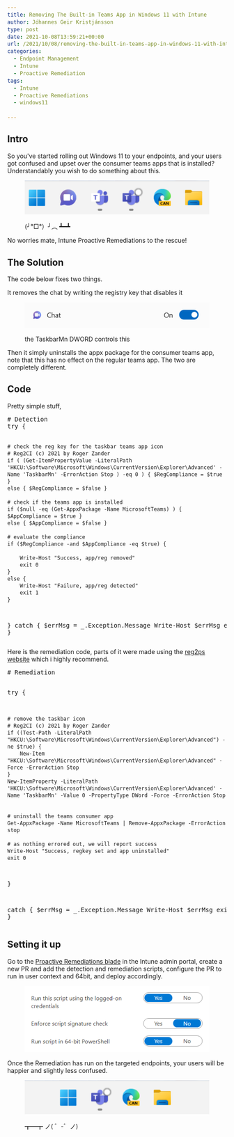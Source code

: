 ```yaml
---
title: Removing The Built-in Teams App in Windows 11 with Intune
author: Jóhannes Geir Kristjánsson
type: post
date: 2021-10-08T13:59:21+00:00
url: /2021/10/08/removing-the-built-in-teams-app-in-windows-11-with-intune/
categories:
  - Endpoint Management
  - Intune
  - Proactive Remediation
tags:
  - Intune
  - Proactive Remediations
  - windows11

---
```

## Intro

So you've started rolling out Windows 11 to your endpoints, and your users got confused and upset over the consumer teams apps that is installed? Understandably you wish to do something about this.<figure class="wp-block-image size-large">

![](vmconnect_HKVrTs61hf.png) <figcaption>(╯°□°）╯︵ ┻━┻</figcaption></figure> 

No worries mate, Intune Proactive Remediations to the rescue!

## The Solution

The code below fixes two things.

It removes the chat by writing the registry key that disables it<figure class="wp-block-image size-large">

![](vmconnect_GJk3LXz1EF.png) <figcaption>the TaskbarMn DWORD controls this</figcaption></figure> 

Then it simply uninstalls the appx package for the consumer teams app, note that this has no effect on the regular teams app. The two are completely different.

## Code

Pretty simple stuff, 

<div class="wp-block-codemirror-blocks-code-block code-block">
  <pre class="CodeMirror" data-setting="{"mode":"powershell","mime":"application/x-powershell","theme":"default","lineNumbers":true,"styleActiveLine":true,"lineWrapping":true,"readOnly":false,"fileName":"Detection.ps1","language":"PowerShell","modeName":"powershell"}"># Detection
try {

    # check the reg key for the taskbar teams app icon
    # Reg2CI (c) 2021 by Roger Zander
    if ( (Get-ItemPropertyValue -LiteralPath 'HKCU:\Software\Microsoft\Windows\CurrentVersion\Explorer\Advanced' -Name 'TaskbarMn' -ErrorAction Stop ) -eq 0 ) { $RegCompliance = $true }
    else { $RegCompliance = $false } 

    # check if the teams app is installed
    if ($null -eq (Get-AppxPackage -Name MicrosoftTeams) ) { $AppCompliance = $true }
    else { $AppCompliance = $false }
    
    # evaluate the compliance
    if ($RegCompliance -and $AppCompliance -eq $true) {

        Write-Host "Success, app/reg removed"
        exit 0
    }
    else {
        Write-Host "Failure, app/reg detected"
        exit 1
    }
   
    
}
catch {
    $errMsg = _.Exception.Message
    Write-Host $errMsg
    exit 1
}</pre>
</div>

Here is the remediation code, parts of it were made using the [reg2ps website](https://reg2ps.azurewebsites.net/) which i highly recommend.

<div class="wp-block-codemirror-blocks-code-block code-block">
  <pre class="CodeMirror" data-setting="{"mode":"powershell","mime":"application/x-powershell","theme":"default","lineNumbers":true,"styleActiveLine":true,"lineWrapping":true,"readOnly":false,"fileName":"Remediation.ps1","language":"PowerShell","modeName":"powershell"}"># Remediation

try {

    # remove the taskbar icon
    # Reg2CI (c) 2021 by Roger Zander
    if ((Test-Path -LiteralPath "HKCU:\Software\Microsoft\Windows\CurrentVersion\Explorer\Advanced") -ne $true) {
        New-Item "HKCU:\Software\Microsoft\Windows\CurrentVersion\Explorer\Advanced" -Force -ErrorAction Stop 
    }
    New-ItemProperty -LiteralPath 'HKCU:\Software\Microsoft\Windows\CurrentVersion\Explorer\Advanced' -Name 'TaskbarMn' -Value 0 -PropertyType DWord -Force -ErrorAction Stop
    

    # uninstall the teams consumer app
    Get-AppxPackage -Name MicrosoftTeams | Remove-AppxPackage -ErrorAction stop

    # as nothing errored out, we will report success
    Write-Host "Success, regkey set and app uninstalled"
    exit 0
}

catch {
    $errMsg = _.Exception.Message
    Write-Host $errMsg
    exit 1
}</pre>
</div>

## Setting it up

Go to the [Proactive Remediations blade](https://endpoint.microsoft.com/#blade/Microsoft_Intune_Enrollment/UXAnalyticsMenu/proactiveRemediations) in the Intune admin portal, create a new PR and add the detection and remediation scripts, configure the PR to run in user context and 64bit, and deploy accordingly.<figure class="wp-block-image size-large">

![](WindowsSandboxClient_EZVCQZGC8M.png) </figure> 

Once the Remediation has run on the targeted endpoints, your users will be happier and slightly less confused.<figure class="wp-block-image size-large">

![](j4sLKefuYe.png) <figcaption>┳━┳ ノ( ゜-゜ノ)</figcaption></figure>
